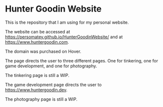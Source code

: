 # Hunter Goodin Website

This is the repository that I am using for my personal website. 

The website can be accessed at https://persomatey.github.io/HunterGoodinWebsite/ and at https://www.huntergoodin.com. 

The domain was purchased on Hover. 

The page directs the user to three different pages. One for tinkering, one for game development, and one for photography. 

The tinkering page is still a WIP. 

The game development page directs the user to https://www.huntergoodin.dev. 

The photography page is still a WIP. 